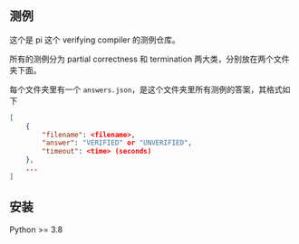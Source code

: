 ## 测例

这个是 pi 这个 verifying compiler 的测例仓库。

所有的测例分为 partial correctness 和 termination 两大类，分别放在两个文件夹下面。

每个文件夹里有一个 `answers.json`，是这个文件夹里所有测例的答案，其格式如下

```json
[
    {
        "filename": <filename>,
        "answer": "VERIFIED" or "UNVERIFIED",
        "timeout": <time> (seconds)
    },
    ...
]
```

## 安装

Python >= 3.8

```bash

```

